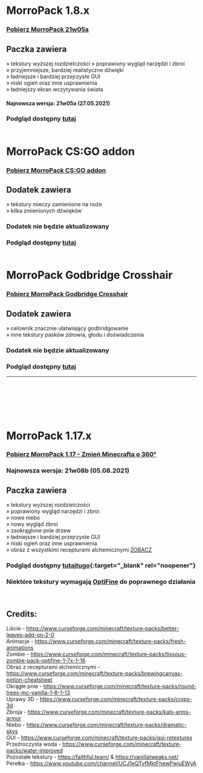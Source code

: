 # MorroPack 1.8.x

### [Pobierz MorroPack 21w05a](https://github.com/itzMorro/MorroPack/raw/master/%C2%A7bMorroPack%20%C2%A7721w05a.zip)

## Paczka zawiera
» tekstury wyższej rozdzielczości
» poprawiony wygląd narzędzi i zbroi </br>
» przyjemniejsze, bardziej realistyczne dźwięki </br>
» ładniejsze i bardziej przejrzyste GUI </br>
» niski ogień oraz inne usprawnienia </br>
» ładniejszy ekran wczytywania świata </br>

#### Najnowsza wersja: 21w05a (27.05.2021)
### Podgląd dostępny [tutaj](https://imgur.com/a/QBtgNVf) </br> </br>

# MorroPack CS:GO addon

### [Pobierz MorroPack CS:GO addon](https://github.com/itzMorro/MorroPack/raw/master/%C2%A7bMorroPack%20%C2%A76CSGO%20addon.zip)

## Dodatek zawiera
» tekstury mieczy zamienione na noże </br>
» kilka zmienionych dźwięków

### Dodatek nie będzie aktualizowany
### Podgląd dostępny [tutaj](https://imgur.com/a/KVUkKNP) </br> </br>

# MorroPack Godbridge Crosshair

### [Pobierz MorroPack Godbridge Crosshair](https://github.com/itzMorro/MorroPack/raw/master/%C2%A7bMorroPack%20%C2%A76Godbridge%20Crosshair.zip)
## Dodatek zawiera
» celownik znacznie ułatwiający godbridgowanie </br>
» inne tekstury pasków zdrowia, głodu i doświadczenia

### Dodatek nie będzie aktualizowany
### Podgląd dostępny [tutaj](https://imgur.com/a/bTfQPMO) 
---
</br>
</br>
</br>
</br>
</br>

# MorroPack 1.17.x

### [Pobierz MorroPack 1.17 - Zmień Minecrafta o 360°](https://github.com/itzMorro/MorroPack/raw/master/%C2%A7bMorroPack%201.17%20%C2%A7r21w08b.zip)

### Najnowsza wersja: 21w08b (05.08.2021)

## Paczka zawiera
» tekstury wyższej rozdzielczości </br>
» poprawiony wygląd narzędzi i zbroi </br>
» nowe niebo </br>
» nowy wygląd zbroi </br>
» zaokrąglone pnie drzew </br>
» ładniejsze i bardziej przejrzyste GUI </br>
» niski ogień oraz inne usprawnienia </br>
» obraz z wszystkimi recepturami alchemicznymi [ZOBACZ](https://imgur.com/a/QFNKBRG)

### Podgląd dostępny [tutaj](https://imgur.com/a/3fGnIpv)<a href="https://imgur.com/a/3fGnIpv" target="_blank">tu</a>[go](http://stackoverflow.com){:target="_blank" rel="noopener"}

### Niektóre tekstury wymagają [OptiFine](https://optifine.net/) do poprawnego działania
</br>

## Credits:

Liście - https://www.curseforge.com/minecraft/texture-packs/better-leaves-add-on-2-0 </br>
Animacje - https://www.curseforge.com/minecraft/texture-packs/fresh-animations </br>
Zombie - https://www.curseforge.com/minecraft/texture-packs/tissous-zombie-pack-optifine-1-7x-1-16 </br>
Obraz z recepturami alchemicznymi - https://www.curseforge.com/minecraft/texture-packs/brewingcanvas-potion-cheatsheet </br>
Okrągłe pnie - https://www.curseforge.com/minecraft/texture-packs/round-trees-mc-vanilla-1-8-1-13 </br>
Uprawy 3D - https://www.curseforge.com/minecraft/texture-packs/crops-3d </br>
Zbroja - https://www.curseforge.com/minecraft/texture-packs/kals-arms-armor </br>
Niebo - https://www.curseforge.com/minecraft/texture-packs/dramatic-skys </br>
GUI - https://www.curseforge.com/minecraft/texture-packs/gui-retextures </br>
Przeźroczysta woda - https://www.curseforge.com/minecraft/texture-packs/water-improved </br>
Pozostałe tekstury - https://faithful.team/ & https://vanillatweaks.net/ </br>
Perełka - https://www.youtube.com/channel/UCJ1eQTyfMktFhewPwjuEWyA
